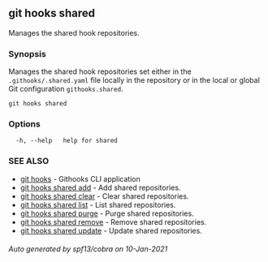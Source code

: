 ## git hooks shared

Manages the shared hook repositories.

### Synopsis

Manages the shared hook repositories set either in the `.githooks/.shared.yaml`
file locally in the repository or in the local or global
Git configuration `githooks.shared`.

```
git hooks shared
```

### Options

```
  -h, --help   help for shared
```

### SEE ALSO

* [git hooks](git_hooks.md)	 - Githooks CLI application
* [git hooks shared add](git_hooks_shared_add.md)	 - Add shared repositories.
* [git hooks shared clear](git_hooks_shared_clear.md)	 - Clear shared repositories.
* [git hooks shared list](git_hooks_shared_list.md)	 - List shared repositories.
* [git hooks shared purge](git_hooks_shared_purge.md)	 - Purge shared repositories.
* [git hooks shared remove](git_hooks_shared_remove.md)	 - Remove shared repositories.
* [git hooks shared update](git_hooks_shared_update.md)	 - Update shared repositories.

###### Auto generated by spf13/cobra on 10-Jan-2021
